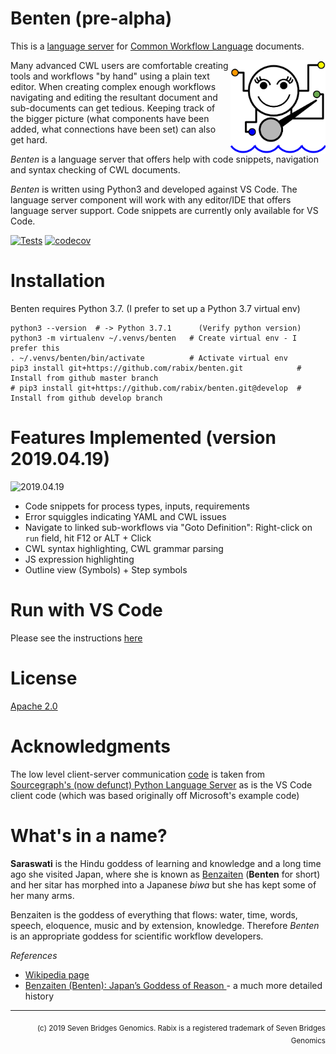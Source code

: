 # Benten (pre-alpha) 

This is a [language server] for [Common Workflow Language](https://www.commonwl.org/) documents.

<img align="right" height="150px" src="media/benten-icon.png"></img>
Many advanced CWL users are comfortable creating tools and workflows "by hand"
using a plain text editor. When creating complex enough workflows navigating 
and editing the resultant document and sub-documents can get tedious. Keeping
track of the bigger picture (what components have been added, what connections
have been set) can also get hard. 

_Benten_ is a language server that offers help with code snippets, 
navigation and syntax checking of CWL documents.

_Benten_ is written using Python3 and developed against VS Code. The language
server component will work with any editor/IDE that offers language server
support. Code snippets are currently only available for VS Code.

[language server]: https://langserver.org/

[![Tests](https://travis-ci.com/rabix/benten.svg?branch=master)](https://travis-ci.com/rabix/benten)
[![codecov](https://codecov.io/gh/rabix/benten/branch/master/graph/badge.svg)](https://codecov.io/gh/rabix/benten)


# Installation

Benten requires Python 3.7. (I prefer to set up a Python 3.7 virtual env)
```
python3 --version  # -> Python 3.7.1      (Verify python version)
python3 -m virtualenv ~/.venvs/benten   # Create virtual env - I prefer this
. ~/.venvs/benten/bin/activate          # Activate virtual env
pip3 install git+https://github.com/rabix/benten.git            # Install from github master branch
# pip3 install git+https://github.com/rabix/benten.git@develop  # Install from github develop branch
```

# Features Implemented (version 2019.04.19)

![2019.04.19](https://imgur.com/LWip9ro.png)

- Code snippets for process types, inputs, requirements
- Error squiggles indicating YAML and CWL issues
- Navigate to linked sub-workflows via "Goto Definition": Right-click on `run` field, hit F12 or ALT + Click
- CWL syntax highlighting, CWL grammar parsing
- JS expression highlighting
- Outline view (Symbols) + Step symbols

# Run with VS Code

Please see the instructions [here](vscode-client/Readme.md)


# License
[Apache 2.0](LICENSE)


# Acknowledgments

The low level client-server communication [code][jsonrpc-code] is taken from [Sourcegraph's
(now defunct) Python Language Server][sourcegraph-python] as is the VS Code client code (which
was based originally off Microsoft's example code)

[jsonrpc-code]: https://github.com/sourcegraph/python-langserver/blob/master/langserver/jsonrpc.py
[sourcegraph-python]: https://github.com/sourcegraph/python-langserver


# What's in a name? 

**Saraswati** is the Hindu goddess of learning and knowledge and a long time ago 
she visited Japan, where she is known as [Benzaiten] (**Benten** for short) and 
her sitar has morphed into a Japanese _biwa_ but she has kept some of her many arms.

Benzaiten is the goddess of everything that flows: water, time, words, speech, 
eloquence, music and by extension, knowledge. Therefore _Benten_ is an 
appropriate goddess for scientific workflow developers.

[Benzaiten]: https://en.wikipedia.org/wiki/Benzaiten 

_References_
- [Wikipedia page](https://en.wikipedia.org/wiki/Benzaiten)
- [Benzaiten (Benten): Japan’s Goddess of Reason ](http://yabai.com/p/3200) - a much more detailed history

---

<div align="right">
<sub>(c) 2019 Seven Bridges Genomics. Rabix is a registered trademark of Seven Bridges Genomics</sub>
</div>